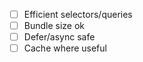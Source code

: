 - [ ] Efficient selectors/queries
- [ ] Bundle size ok
- [ ] Defer/async safe
- [ ] Cache where useful
